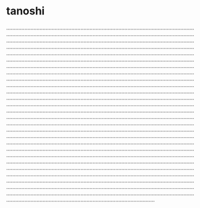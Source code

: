 # tanoshi
......................................................................................................................................................................................................................................................................................................................................................................................................................................................................................................................................................................................................................................................................................................................................................................................................................................................................................................................................................................................................................................................................................................................................................................................................................................................................................................................................................................................................................................................................................................................................................................................................................................................................................................................................................................................................................................................................................................................................................................................................................................................................................................................................................................................................................................................................................................................................................................................................................................................................................................................................................................................................................................................................................................................................................................................................................................................................................................................................................................................................................................................................................................................................................................................................................................................................................................................................................................................................................................................................................................................................................................................